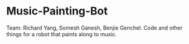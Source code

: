 # Music-Painting-Bot
Team: Richard Yang, Somesh Ganesh, Benjie Genchel. Code and other things for a robot that paints along to music.
